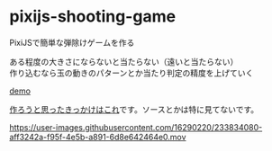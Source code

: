 # pixijs-shooting-game
PixiJSで簡単な弾除けゲームを作る  

ある程度の大きさにならないと当たらない（遠いと当たらない）  
作り込むなら玉の動きのパターンとか当たり判定の精度を上げていく

[demo](https://yuki-sakaguchi.github.io/pixijs-shooting-game/dist/)

[作ろうと思ったきっかけはこれ](https://kattun-park.com/honeycatch/)です。ソースとかは特に見てないです。

https://user-images.githubusercontent.com/16290220/233834080-aff3242a-f95f-4e5b-a891-6d8e642464e0.mov
